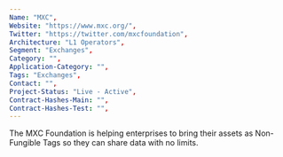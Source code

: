 ```yaml
---
Name: "MXC",
Website: "https://www.mxc.org/",
Twitter: "https://twitter.com/mxcfoundation",
Architecture: "L1 Operators",
Segment: "Exchanges",
Category: "",
Application-Category: "",
Tags: "Exchanges",
Contact: "",
Project-Status: "Live - Active",
Contract-Hashes-Main: "",
Contract-Hashes-Test: "",
---
```

<!--lang:en--> 
The MXC Foundation is helping enterprises to bring their assets as Non-Fungible Tags so they can share data with no limits.
<!--lang:es--] 
MXC Foundation está ayudando a las empresas a traer sus activos como etiquetas no fungibles para que puedan compartir datos sin límites.
<!--lang:de--] 
Die MXC Foundation hilft Unternehmen, ihre Assets als Non-Fungible Tags bereitzustellen, damit sie Daten ohne Einschränkungen teilen können.
<!--lang:fr--] 
La Fondation MXC aide les entreprises à apporter leurs actifs sous forme de balises non fongibles afin qu'elles puissent partager des données sans limites.
<!--lang:pl--] 
Fundacja MXC pomaga przedsiębiorstwom przenosić swoje aktywa jako niezamienne tagi, aby mogły udostępniać dane bez ograniczeń.
<!--lang:uk--] 
Фонд MXC допомагає підприємствам перевести свої активи як незамінні теги, щоб вони могли обмінюватися даними без обмежень.
[!--lang:*-->  
